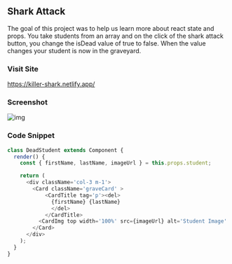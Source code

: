 ## Shark Attack

The goal of this project was to help us learn more about react state and props. You take students from an array and on the click of the shark attack button, you change the isDead value of true to false. When the value changes your student is now in the graveyard.

### Visit Site
https://killer-shark.netlify.app/

### Screenshot
![img](https://user-images.githubusercontent.com/67443077/99034157-25f7d400-2542-11eb-9cdc-a100cd7a0c7f.png)

### Code Snippet
```javascript
class DeadStudent extends Component {
  render() {
    const { firstName, lastName, imageUrl } = this.props.student;

    return (
      <div className='col-3 m-1'>
        <Card className='graveCard' >
            <CardTitle tag='p'><del>
              {firstName} {lastName}
              </del>
            </CardTitle>
          <CardImg top width='100%' src={imageUrl} alt='Student Image' className="rounded-circle" />
        </Card>
      </div>
    );
  }
}
```

